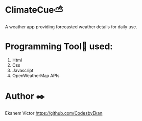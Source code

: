 # ClimateCue⛅
A weather app providing forecasted weather details for daily use.

# Programming Tool🔧 used:
1. Html
2. Css
3. Javascript
4. OpenWeatherMap APIs
   
# Author ✒️
Ekanem Victor https://github.com/CodesbyEkan
